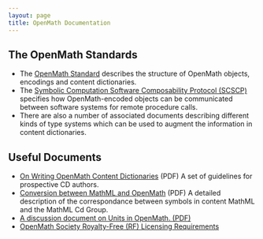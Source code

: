 ```yaml
---
layout: page
title: OpenMath Documentation
---
```


## The OpenMath Standards

* The [OpenMath Standard](../standard/index.html#openmath-standard) describes the
structure of OpenMath objects, encodings and content dictionaries.
* The
  [Symbolic Computation Software Composability Protocol (SCSCP)](../standard/index.html#symbolic-computation-software-composability-protocol-scscp)
  specifies how OpenMath-encoded objects can be communicated between software systems for
  remote procedure calls. 
* There are also a number of associated documents describing different kinds of type systems
which can be used to augment the information in content dictionaries.

## Useful Documents

* [On Writing OpenMath Content Dictionaries](writingCDs.pdf)
(PDF) A set of guidelines for prospective CD authors.
* [Conversion between MathML and OpenMath](om-mml.pdf) (PDF)
A detailed description of the correspondance between symbols in content MathML
and the MathML Cd Group.
* [A discussion document on Units in OpenMath. (PDF)](Units.pdf) 
* [OpenMath Society Royalty-Free (RF) Licensing Requirements](openmath-ipr)


